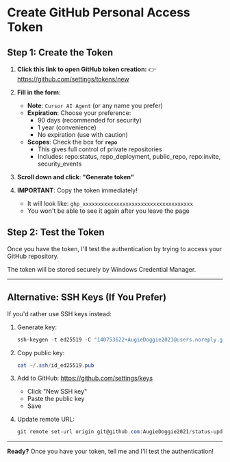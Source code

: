 # Create GitHub Personal Access Token

## Step 1: Create the Token

1. **Click this link to open GitHub token creation:**
   👉 https://github.com/settings/tokens/new

2. **Fill in the form:**
   - **Note**: `Cursor AI Agent` (or any name you prefer)
   - **Expiration**: Choose your preference:
     - 90 days (recommended for security)
     - 1 year (convenience)
     - No expiration (use with caution)
   - **Scopes**: Check the box for **`repo`**
     - This gives full control of private repositories
     - Includes: repo:status, repo_deployment, public_repo, repo:invite, security_events

3. **Scroll down and click**: **"Generate token"**

4. **IMPORTANT**: Copy the token immediately!
   - It will look like: `ghp_xxxxxxxxxxxxxxxxxxxxxxxxxxxxxxxxxxxx`
   - You won't be able to see it again after you leave the page

## Step 2: Test the Token

Once you have the token, I'll test the authentication by trying to access your GitHub repository.

The token will be stored securely by Windows Credential Manager.

---

## Alternative: SSH Keys (If You Prefer)

If you'd rather use SSH keys instead:

1. Generate key:
   ```powershell
   ssh-keygen -t ed25519 -C "140753622+AugieDoggie2021@users.noreply.github.com"
   ```

2. Copy public key:
   ```powershell
   cat ~/.ssh/id_ed25519.pub
   ```

3. Add to GitHub: https://github.com/settings/keys
   - Click "New SSH key"
   - Paste the public key
   - Save

4. Update remote URL:
   ```powershell
   git remote set-url origin git@github.com:AugieDoggie2021/status-update.git
   ```

---

**Ready?** Once you have your token, tell me and I'll test the authentication!

